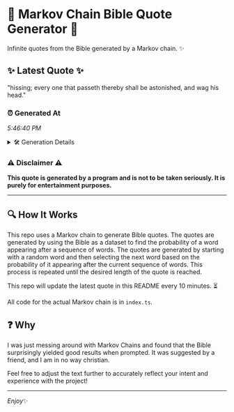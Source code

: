 # 📖 Markov Chain Bible Quote Generator 📖

Infinite quotes from the Bible generated by a Markov chain. ✨

## ✨ Latest Quote ✨
"hissing; every one that passeth thereby shall be astonished, and wag his head."

### ⏰ Generated At
*5:46:40 PM*

<details>
    <summary>🛠️ Generation Details</summary>
    <p>
        <strong>🌱 Seed:</strong> hissing;<br>
        <strong>🔄 Iterations:</strong> 12<br>
        <strong>📜 Context History:</strong><br>[ hissing; ]: every<br>[ hissing;, every ]: one<br>[ hissing;, every, one ]: that<br>[ hissing;, every, one, that ]: passeth<br>[ hissing;, every, one, that, passeth ]: thereby<br>[ hissing;, every, one, that, passeth, thereby ]: shall<br>[ every, one, that, passeth, thereby, shall ]: be<br>[ one, that, passeth, thereby, shall, be ]: astonished,<br>[ that, passeth, thereby, shall, be, astonished, ]: and<br>[ passeth, thereby, shall, be, astonished,, and ]: wag<br>[ thereby, shall, be, astonished,, and, wag ]: his<br>[ shall, be, astonished,, and, wag, his ]: head.<br>
    </p>
</details>

### ⚠️ Disclaimer ⚠️
**This quote is generated by a program and is not to be taken seriously. It is purely for entertainment purposes.**

---

## 🔍 How It Works

This repo uses a Markov chain to generate Bible quotes. The quotes are generated by using the Bible as a dataset to find the probability of a word appearing after a sequence of words. The quotes are generated by starting with a random word and then selecting the next word based on the probability of it appearing after the current sequence of words. This process is repeated until the desired length of the quote is reached.

This repo will update the latest quote in this README every 10 minutes. ⏳

All code for the actual Markov chain is in `index.ts`.

## ❓ Why

I was just messing around with Markov Chains and found that the Bible surprisingly yielded good results when prompted. 
It was suggested by a friend, and I am in no way christian.

Feel free to adjust the text further to accurately reflect your intent and experience with the project!

---

*Enjoy*✨
